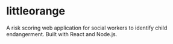# littleorange
A risk scoring web application for social workers to identify child endangerment. Built with React and Node.js.
